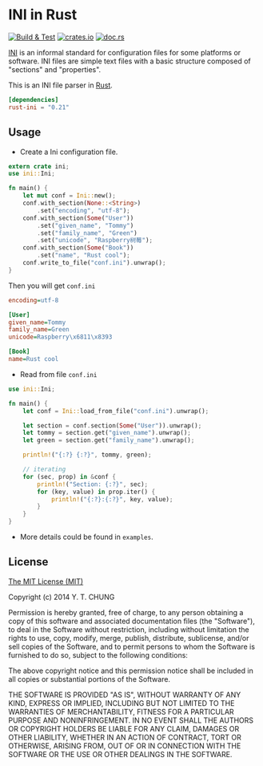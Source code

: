 # INI in Rust

[![Build & Test](https://github.com/zonyitoo/rust-ini/actions/workflows/build-and-test.yml/badge.svg)](https://github.com/zonyitoo/rust-ini/actions/workflows/build-and-test.yml)
[![crates.io](https://img.shields.io/crates/v/rust-ini.svg)](https://crates.io/crates/rust-ini)
[![doc.rs](https://docs.rs/rust-ini/badge.svg)](https://docs.rs/rust-ini)

[INI](http://en.wikipedia.org/wiki/INI_file) is an informal standard for configuration files for some platforms or software. INI files are simple text files with a basic structure composed of "sections" and "properties".

This is an INI file parser in [Rust](http://www.rust-lang.org/).

```toml
[dependencies]
rust-ini = "0.21"
```

## Usage

* Create a Ini configuration file.

```rust
extern crate ini;
use ini::Ini;

fn main() {
    let mut conf = Ini::new();
    conf.with_section(None::<String>)
        .set("encoding", "utf-8");
    conf.with_section(Some("User"))
        .set("given_name", "Tommy")
        .set("family_name", "Green")
        .set("unicode", "Raspberry树莓");
    conf.with_section(Some("Book"))
        .set("name", "Rust cool");
    conf.write_to_file("conf.ini").unwrap();
}
```

Then you will get `conf.ini`

```ini
encoding=utf-8

[User]
given_name=Tommy
family_name=Green
unicode=Raspberry\x6811\x8393

[Book]
name=Rust cool
```

* Read from file `conf.ini`

```rust
use ini::Ini;

fn main() {
    let conf = Ini::load_from_file("conf.ini").unwrap();

    let section = conf.section(Some("User")).unwrap();
    let tommy = section.get("given_name").unwrap();
    let green = section.get("family_name").unwrap();

    println!("{:?} {:?}", tommy, green);

    // iterating
    for (sec, prop) in &conf {
        println!("Section: {:?}", sec);
        for (key, value) in prop.iter() {
            println!("{:?}:{:?}", key, value);
        }
    }
}
```

* More details could be found in `examples`.

## License

[The MIT License (MIT)](https://opensource.org/licenses/MIT)

Copyright (c) 2014 Y. T. CHUNG

Permission is hereby granted, free of charge, to any person obtaining a copy of
this software and associated documentation files (the "Software"), to deal in
the Software without restriction, including without limitation the rights to
use, copy, modify, merge, publish, distribute, sublicense, and/or sell copies of
the Software, and to permit persons to whom the Software is furnished to do so,
subject to the following conditions:

The above copyright notice and this permission notice shall be included in all
copies or substantial portions of the Software.

THE SOFTWARE IS PROVIDED "AS IS", WITHOUT WARRANTY OF ANY KIND, EXPRESS OR
IMPLIED, INCLUDING BUT NOT LIMITED TO THE WARRANTIES OF MERCHANTABILITY, FITNESS
FOR A PARTICULAR PURPOSE AND NONINFRINGEMENT. IN NO EVENT SHALL THE AUTHORS OR
COPYRIGHT HOLDERS BE LIABLE FOR ANY CLAIM, DAMAGES OR OTHER LIABILITY, WHETHER
IN AN ACTION OF CONTRACT, TORT OR OTHERWISE, ARISING FROM, OUT OF OR IN
CONNECTION WITH THE SOFTWARE OR THE USE OR OTHER DEALINGS IN THE SOFTWARE.
